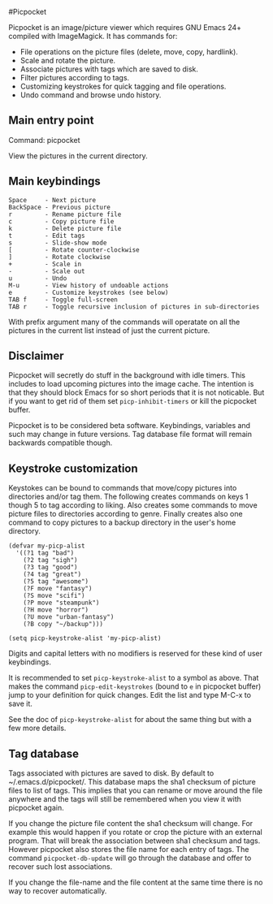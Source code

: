 #Picpocket


Picpocket is an image/picture viewer which requires GNU Emacs 24+
compiled with ImageMagick.  It has commands for:

* File operations on the picture files (delete, move, copy, hardlink).
* Scale and rotate the picture.
* Associate pictures with tags which are saved to disk.
* Filter pictures according to tags.
* Customizing keystrokes for quick tagging and file operations.
* Undo command and browse undo history.

Main entry point
----------------

Command: picpocket

 View the pictures in the current directory.

Main keybindings
----------------

    Space     - Next picture
    BackSpace - Previous picture
    r         - Rename picture file
    c         - Copy picture file
    k         - Delete picture file
    t         - Edit tags
    s         - Slide-show mode
    [         - Rotate counter-clockwise
    ]         - Rotate clockwise
    +         - Scale in
    -         - Scale out
    u         - Undo
    M-u       - View history of undoable actions
    e         - Customize keystrokes (see below)
    TAB f     - Toggle full-screen
    TAB r     - Toggle recursive inclusion of pictures in sub-directories

With prefix argument many of the commands will operatate on all the
pictures in the current list instead of just the current picture.

Disclaimer
----------

Picpocket will secretly do stuff in the background with idle
timers.  This includes to load upcoming pictures into the image
cache.  The intention is that they should block Emacs for so short
periods that it is not noticable.  But if you want to get rid of
them set `picp-inhibit-timers` or kill the picpocket buffer.

Picpocket is to be considered beta software.  Keybindings,
variables and such may change in future versions.  Tag database
file format will remain backwards compatible though.

Keystroke customization
-----------------------

Keystokes can be bound to commands that move/copy pictures into
directories and/or tag them.  The following creates commands on
keys 1 though 5 to tag according to liking.  Also creates some
commands to move picture files to directories according to genre.
Finally creates also one command to copy pictures to a backup
directory in the user's home directory.

    (defvar my-picp-alist
      '((?1 tag "bad")
        (?2 tag "sigh")
        (?3 tag "good")
        (?4 tag "great")
        (?5 tag "awesome")
        (?F move "fantasy")
        (?S move "scifi")
        (?P move "steampunk")
        (?H move "horror")
        (?U move "urban-fantasy")
        (?B copy "~/backup")))

    (setq picp-keystroke-alist 'my-picp-alist)

Digits and capital letters with no modifiers is reserved for these
kind of user keybindings.

It is recommended to set `picp-keystroke-alist` to a symbol as
above.  That makes the command `picp-edit-keystrokes` (bound to `e`
in picpocket buffer) jump to your definition for quick changes.
Edit the list and type M-C-x to save it.

See the doc of `picp-keystroke-alist` for about the same thing but
with a few more details.

Tag database
------------

Tags associated with pictures are saved to disk.  By default to
~/.emacs.d/picpocket/.  This database maps the sha1 checksum of
picture files to list of tags.  This implies that you can rename or
move around the file anywhere and the tags will still be remembered
when you view it with picpocket again.

If you change the picture file content the sha1 checksum will
change.  For example this would happen if you rotate or crop the
picture with an external program.  That will break the association
between sha1 checksum and tags.  However picpocket also stores the
file name for each entry of tags.  The command
`picpocket-db-update` will go through the database and offer to
recover such lost associations.

If you change the file-name and the file content at the same time
there is no way to recover automatically.

